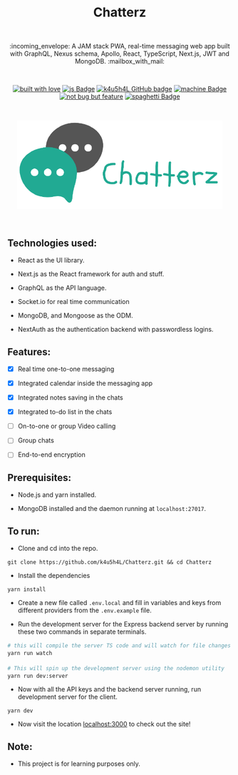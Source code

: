 <h1 align="center">Chatterz</h1></br>

<p align="center">
:incoming_envelope:  A JAM stack PWA, real-time messaging web app built with GraphQL, Nexus schema, Apollo, React, TypeScript, Next.js, JWT and MongoDB. :mailbox_with_mail:
</p>
<br>

<p align="center">
  <a href="#"><img alt="built with love" src="https://forthebadge.com/images/badges/built-with-love.svg"/></a>
  <a href="#"><img alt="js Badge" src="https://forthebadge.com/images/badges/made-with-typescript.svg"/></a>
  <a href="https://github.com/k4u5h4L"><img alt="k4u5h4L GitHub badge" height="37" src="https://badgen.net/badge/GitHub/k4u5h4L?icon=github&color=24292e"/></a>
  <a href="#"><img alt="machine Badge" height="37" src="https://forthebadge.com/images/badges/works-on-my-machine.svg"/></a>
  <a href="#"><img alt="not bug but feature" height="37" src="https://forthebadge.com/images/badges/not-a-bug-a-feature.svg"/></a>
  <a href="#"><img alt="spaghetti Badge" src="https://forthebadge.com/images/badges/contains-tasty-spaghetti-code.svg"/></a>
</p>

<br>
<p align="center">
<img width="460px" src="assets/logo.png" alt="chatterz"></img>
</p><br>

## Technologies used:

-   React as the UI library.

-   Next.js as the React framework for auth and stuff.

-   GraphQL as the API language.

-   Socket.io for real time communication

-   MongoDB, and Mongoose as the ODM.

-   NextAuth as the authentication backend with passwordless logins.

## Features:

-   [x] Real time one-to-one messaging

-   [x] Integrated calendar inside the messaging app

-   [x] Integrated notes saving in the chats

-   [x] Integrated to-do list in the chats

-   [ ] On-to-one or group Video calling

-   [ ] Group chats

-   [ ] End-to-end encryption

## Prerequisites:

-   Node.js and yarn installed.

-   MongoDB installed and the daemon running at `localhost:27017`.

## To run:

-   Clone and cd into the repo.

```
git clone https://github.com/k4u5h4L/Chatterz.git && cd Chatterz
```

-   Install the dependencies

```
yarn install
```

-   Create a new file called `.env.local` and fill in variables and keys from different providers from the `.env.example` file.

-   Run the development server for the Express backend server by running these two commands in separate terminals.

```bash
# this will compile the server TS code and will watch for file changes
yarn run watch

# This will spin up the development server using the nodemon utility
yarn run dev:server
```

-   Now with all the API keys and the backend server running, run development server for the client.

```
yarn dev
```

-   Now visit the location [localhost:3000](http://localhost:3000) to check out the site!

## Note:

-   This project is for learning purposes only.

<!-- -   Any contribution is welcome. You may fork the repo and issue a PR. -->
